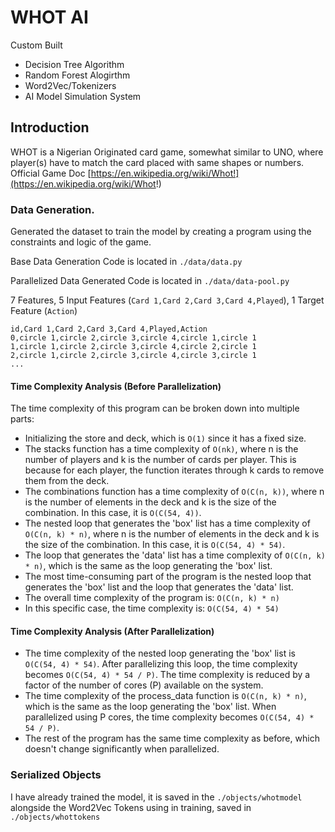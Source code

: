 # WHOT AI

Custom Built 
- Decision Tree Algorithm
- Random Forest Alogirthm
- Word2Vec/Tokenizers
- AI Model Simulation System


## Introduction 
WHOT is a Nigerian Originated card game, somewhat similar to UNO, where player(s) have to match the card placed with same shapes or numbers.
Official Game Doc [https://en.wikipedia.org/wiki/Whot!](https://en.wikipedia.org/wiki/Whot!)


### Data Generation.
Generated the dataset to train the model by creating a program using the constraints and logic of the game.

Base Data Generation Code is located in ```./data/data.py```

Parallelized Data Generated Code is located in ```./data/data-pool.py```

7 Features, 5 Input Features (`Card 1,Card 2,Card 3,Card 4,Played`), 1 Target Feature (`Action`)
```csv
id,Card 1,Card 2,Card 3,Card 4,Played,Action
0,circle 1,circle 2,circle 3,circle 4,circle 1,circle 1
1,circle 1,circle 2,circle 3,circle 4,circle 2,circle 1
2,circle 1,circle 2,circle 3,circle 4,circle 3,circle 1
...
```
#### Time Complexity Analysis (Before Parallelization)
The time complexity of this program can be broken down into multiple parts:

- Initializing the store and deck, which is `O(1)` since it has a fixed size.
- The stacks function has a time complexity of `O(nk)`, where n is the number of players and k is the number of cards per player. This is because for each player, the function iterates through k cards to remove them from the deck.
- The combinations function has a time complexity of `O(C(n, k))`, where n is the number of elements in the deck and k is the size of the combination. In this case, it is `O(C(54, 4))`.
- The nested loop that generates the 'box' list has a time complexity of `O(C(n, k) * n)`, where n is the number of elements in the deck and k is the size of the combination. In this case, it is `O(C(54, 4) * 54)`.
- The loop that generates the 'data' list has a time complexity of `O(C(n, k) * n)`, which is the same as the loop generating the 'box' list.
- The most time-consuming part of the program is the nested loop that generates the 'box' list and the loop that generates the 'data' list.
- The overall time complexity of the program is: `O(C(n, k) * n)`
- In this specific case, the time complexity is: `O(C(54, 4) * 54)`

#### Time Complexity Analysis (After Parallelization)
- The time complexity of the nested loop generating the 'box' list is `O(C(54, 4) * 54)`. After parallelizing this loop, the time complexity becomes `O(C(54, 4) * 54 / P)`. The time complexity is reduced by a factor of the number of cores (P) available on the system.
- The time complexity of the process_data function is `O(C(n, k) * n)`, which is the same as the loop generating the 'box' list. When parallelized using P cores, the time complexity becomes `O(C(54, 4) * 54 / P)`.
- The rest of the program has the same time complexity as before, which doesn't change significantly when parallelized. 


### Serialized Objects
I have already trained the model, it is saved in the `./objects/whotmodel` alongside the Word2Vec Tokens using in training, saved in `./objects/whottokens`
